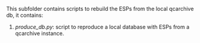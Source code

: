 This subfolder contains scripts to rebuild the ESPs from the local qcarchive db, it contains:

1. *produce_db.py*: script to reproduce a local database with ESPs from a qcarchive instance.